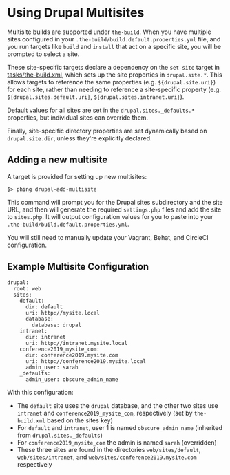 # Using Drupal Multisites

Multisite builds are supported under `the-build`. When you have multiple sites configured in your `.the-build/build.default.properties.yml` file, and you run targets like `build` and `install` that act on a specific site, you will be prompted to select a site.

These site-specific targets declare a dependency on the `set-site` target in [tasks/the-build.xml](../tasks/the-build.xml), which sets up the site properties in `drupal.site.*`. This allows targets to reference the same properties (e.g. `${drupal.site.uri}`) for each site, rather than needing to reference a site-specific property (e.g. `${drupal.sites.default.uri}`, `${drupal.sites.intranet.uri}`).

Default values for all sites are set in the `drupal.sites._defaults.*` properties, but individual sites can override them.

Finally, site-specific directory properties are set dynamically based on `drupal.site.dir`, unless they're explicitly declared.

## Adding a new multisite

A target is provided for setting up new multisites:

```
$> phing drupal-add-multisite
```

This command will prompt you for the Drupal sites subdirectory and the site URL, and then will generate the required `settings.php` files and add the site to `sites.php`. It will output configuration values for you to paste into your `.the-build/build.default.properties.yml`.

You will still need to manually update your Vagrant, Behat, and CircleCI configuration.

## Example Multisite Configuration

```
drupal:
  root: web
  sites:
    default:
      dir: default
      uri: http://mysite.local
      database:
        database: drupal
    intranet:
      dir: intranet
      uri: http://intranet.mysite.local
    conference2019_mysite_com:
      dir: conference2019.mysite.com
      uri: http://conference2019.mysite.local
      admin_user: sarah
    _defaults:
      admin_user: obscure_admin_name
```

With this configuration:

* The `default` site uses the `drupal` database, and the other two sites use `intranet` and `conference2019_mysite_com`, respectively (set by `the-build.xml` based on the sites key)
* For `default` and `intranet`, user 1 is named `obscure_admin_name` (inherited from `drupal.sites._defaults`)
* For `conference2019_mysite_com` the admin is named `sarah` (overridden)
* These three sites are found in the directories `web/sites/default`, `web/sites/intranet`, and `web/sites/conference2019.mysite.com` respectively
        
      
